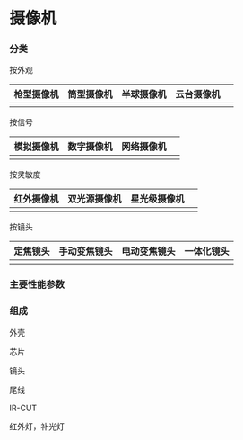# 摄像机

### 分类

按外观

| 枪型摄像机 | 筒型摄像机 | 半球摄像机 | 云台摄像机 |  |
| :---: | :---: | :---: | :---: | :--- |
|  |  |  |  |  |

按信号

| 模拟摄像机 | 数字摄像机 | 网络摄像机 |  |
| :---: | :---: | :---: | :--- |
|  |  |  |  |

按灵敏度

| 红外摄像机 | 双光源摄像机 | 星光级摄像机 |  |
| :---: | :---: | :---: | :--- |
|  |  |  |  |

按镜头

| 定焦镜头 | 手动变焦镜头 | 电动变焦镜头 | 一体化镜头 |
| :---: | :---: | :---: | :---: |
|  |  |  |  |

### 主要性能参数

### 组成

外壳

芯片

镜头

尾线

IR-CUT

红外灯，补光灯

